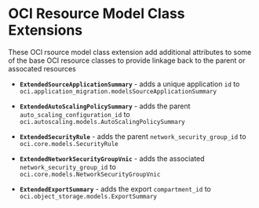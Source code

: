 # OCI Resource Model Class Extensions

These OCI rsource model class extension add additional attributes to some of the
base OCI resource classes to provide linkage back to the parent or assocated
resources

* **`ExtendedSourceApplicationSummary`** - adds a unique application `id` to
  `oci.application_migration.modelsSourceApplicationSummary`

* **`ExtendedAutoScalingPolicySummary`** - adds the parent
  `auto_scaling_configuration_id` to `oci.autoscaling.models.AutoScalingPolicySummary`

* **`ExtendedSecurityRule`** - adds the parent `network_security_group_id` to
  `oci.core.models.SecurityRule`

* **`ExtendedNetworkSecurityGroupVnic`** - adds the associated
  `network_security_group_id` to `oci.core.models.NetworkSecurityGroupVnic`

* **`ExtendedExportSummary`** - adds the export `compartment_id` to
  `oci.object_storage.models.ExportSummary`
